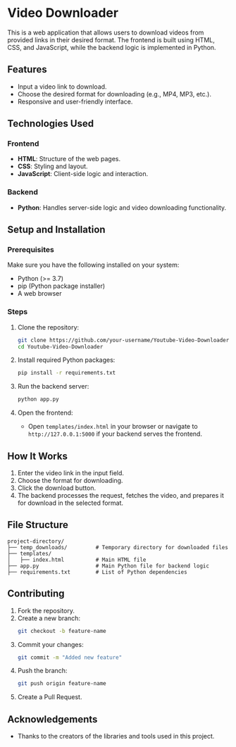 # Video Downloader

This is a web application that allows users to download videos from provided links in their desired format. The frontend is built using HTML, CSS, and JavaScript, while the backend logic is implemented in Python.

## Features

- Input a video link to download.
- Choose the desired format for downloading (e.g., MP4, MP3, etc.).
- Responsive and user-friendly interface.

## Technologies Used

### Frontend
- **HTML**: Structure of the web pages.
- **CSS**: Styling and layout.
- **JavaScript**: Client-side logic and interaction.

### Backend
- **Python**: Handles server-side logic and video downloading functionality.

## Setup and Installation

### Prerequisites
Make sure you have the following installed on your system:
- Python (>= 3.7)
- pip (Python package installer)
- A web browser

### Steps

1. Clone the repository:
   ```bash
   git clone https://github.com/your-username/Youtube-Video-Downloader.git
   cd Youtube-Video-Downloader
   ```

2. Install required Python packages:
   ```bash
   pip install -r requirements.txt
   ```

3. Run the backend server:
   ```bash
   python app.py
   ```

4. Open the frontend:
   - Open `templates/index.html` in your browser or navigate to `http://127.0.0.1:5000` if your backend serves the frontend.

## How It Works

1. Enter the video link in the input field.
2. Choose the format for downloading.
3. Click the download button.
4. The backend processes the request, fetches the video, and prepares it for download in the selected format.

## File Structure
```
project-directory/
├── temp_downloads/         # Temporary directory for downloaded files
├── templates/
│   ├── index.html          # Main HTML file
├── app.py                  # Main Python file for backend logic
├── requirements.txt        # List of Python dependencies
```

## Contributing

1. Fork the repository.
2. Create a new branch:
   ```bash
   git checkout -b feature-name
   ```
3. Commit your changes:
   ```bash
   git commit -m "Added new feature"
   ```
4. Push the branch:
   ```bash
   git push origin feature-name
   ```
5. Create a Pull Request.

## Acknowledgements

- Thanks to the creators of the libraries and tools used in this project.

